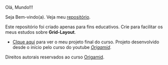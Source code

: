 <p>Olá, Mundo!!!</p>
<p>Seja Bem-vindo(a). Veja meu <a href="https://github.com/Eduardo-Rodriguess" target="_blank">repositório</a>.</p>
<p>Este repositório foi criado apenas para fins educativos. Crie para facilitar os meus estudos sobre <strong>Grid-Layout</strong>.</p>
<ul>
  <li><a href="https://eduardo-rodriguess.github.io/css-grid-origamid/wildbeast/" target="_blank">Clque aqui</a> para ver o meu projeto final do curso. Projeto desenvolvido desde o início pelo curso do youtube <a href="https://www.youtube.com/watch?v=hKXOVD2Yrj8" target="_blank"><cite>Origamid</cite></a>.</li>
</ul>
<p>Direitos autorais reservados ao curso <a href="https://origamid.com" target="_blank">Origamid</a>.</p>
